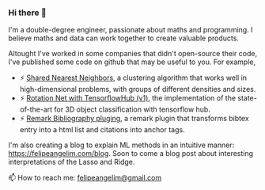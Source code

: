 ### Hi there 👋

I'm a double-degree engineer, passionate about maths and programming. I believe maths and data can work together to create valuable products. 

Altought I've worked in some companies that didn't open-source their code, I've published some code on github that may be useful to you. For example,

- ⚡ [Shared Nearest Neighbors](https://github.com/felipeangelimvieira/SharedNearestNeighbors), a clustering algorithm that works well in high-dimensional problems, with groups of different densities and sizes.
- ⚡ [Rotation Net with TensorflowHub (v1)](https://github.com/felipeangelimvieira/RotationNet-Hub), the implementation of the state-of-the-art for 3D object classification with tensorflow hub.
- ⚡ [Remark Bibliography pluging](https://github.com/felipeangelimvieira/remark-bibliography-html), a remark plugin that transforms bibtex entry into a html list and citations into anchor tags.

I'm also creating a blog to explain ML methods in an intuitive manner: https://felipeangelim.com/blog. Soon to come a blog post about interesting interpretations of the Lasso and Ridge.


📫 How to reach me: felipeangelim@gmail.com


<!--
**felipeangelimvieira/felipeangelimvieira** is a ✨ _special_ ✨ repository because its `README.md` (this file) appears on your GitHub profile.

Here are some ideas to get you started:

I’m currently working on ...
- 🌱 I’m currently learning ...
- 👯 I’m looking to collaborate on ...
- 🤔 I’m looking for help with ...
- 💬 Ask me about ...

- 😄 Pronouns: ...
- ⚡ Fun fact: ...
-->
